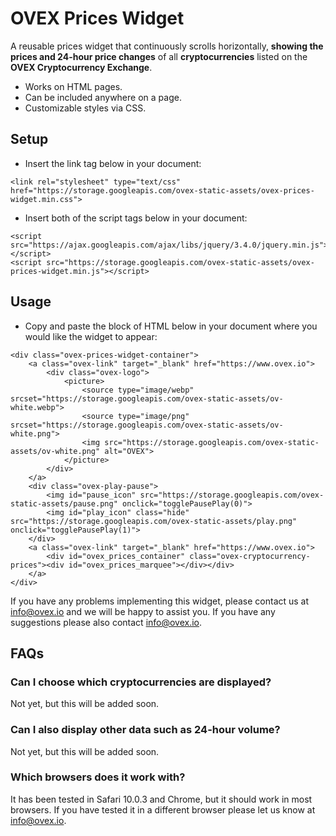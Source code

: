 # OVEX Prices Widget

A reusable prices widget that continuously scrolls horizontally, **showing the prices and 24-hour price changes** of all **cryptocurrencies** listed on the **OVEX Cryptocurrency Exchange**.

- Works on HTML pages.
- Can be included anywhere on a page.
- Customizable styles via CSS.

## Setup

- Insert the link tag below in your document:
```
<link rel="stylesheet" type="text/css" href="https://storage.googleapis.com/ovex-static-assets/ovex-prices-widget.min.css">
```
- Insert both of the script tags below in your document:
```
<script src="https://ajax.googleapis.com/ajax/libs/jquery/3.4.0/jquery.min.js"></script>
<script src="https://storage.googleapis.com/ovex-static-assets/ovex-prices-widget.min.js"></script>
```

## Usage

- Copy and paste the block of HTML below in your document where you would like the widget to appear:
```
<div class="ovex-prices-widget-container">
	<a class="ovex-link" target="_blank" href="https://www.ovex.io">
		<div class="ovex-logo">
			<picture>
		        <source type="image/webp" srcset="https://storage.googleapis.com/ovex-static-assets/ov-white.webp">
			    <source type="image/png" srcset="https://storage.googleapis.com/ovex-static-assets/ov-white.png">
			    <img src="https://storage.googleapis.com/ovex-static-assets/ov-white.png" alt="OVEX">
			</picture>
		</div>
	</a>
	<div class="ovex-play-pause">
		<img id="pause_icon" src="https://storage.googleapis.com/ovex-static-assets/pause.png" onclick="togglePausePlay(0)">
		<img id="play_icon" class="hide" src="https://storage.googleapis.com/ovex-static-assets/play.png" onclick="togglePausePlay(1)">
	</div>
	<a class="ovex-link" target="_blank" href="https://www.ovex.io">
		<div id="ovex_prices_container" class="ovex-cryptocurrency-prices"><div id="ovex_prices_marquee"></div></div>
	</a>
</div>
```

If you have any problems implementing this widget, please contact us at info@ovex.io and we will be happy to assist you. If you have any suggestions please also contact info@ovex.io.

## FAQs

### Can I choose which cryptocurrencies are displayed?
Not yet, but this will be added soon. 

### Can I also display other data such as 24-hour volume?
Not yet, but this will be added soon.

### Which browsers does it work with?
It has been tested in Safari 10.0.3 and Chrome, but it should work in most browsers. If you have tested it in a different browser please let us know at info@ovex.io.


